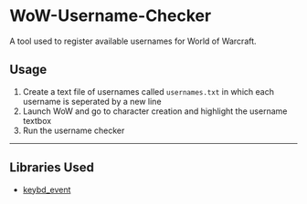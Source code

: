 # WoW-Username-Checker
A tool used to register available usernames for World of Warcraft.

## Usage
1. Create a text file of usernames called `usernames.txt` in which each username is seperated by a new line
2. Launch WoW and go to character creation and highlight the username textbox
3. Run the username checker

----

## Libraries Used
* [keybd_event](https://github.com/micmonay/keybd_event)
